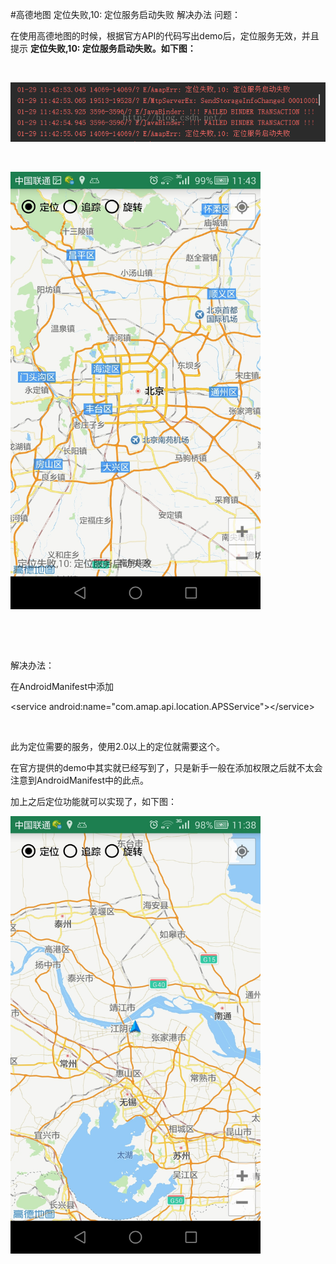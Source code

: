 #高德地图 定位失败,10: 定位服务启动失败 解决办法
问题：

在使用高德地图的时候，根据官方API的代码写出demo后，定位服务无效，并且提示 **定位失败,10: 定位服务启动失败。如下图：**

 

**<img alt="" class="has" src="https://raw.githubusercontent.com/Double2hao/xujiajia_blog/main/img/16210039627200.png">**

 

<img alt="" class="has" height="700" src="https://raw.githubusercontent.com/Double2hao/xujiajia_blog/main/img/16210039627531.png" width="400">

 

 

解决办法：

在AndroidManifest中添加

&lt;service android:name="com.amap.api.location.APSService"&gt;&lt;/service&gt;

 

此为定位需要的服务，使用2.0以上的定位就需要这个。

在官方提供的demo中其实就已经写到了，只是新手一般在添加权限之后就不太会注意到AndroidManifest中的此点。

加上之后定位功能就可以实现了，如下图：

<img alt="" class="has" height="700" src="https://raw.githubusercontent.com/Double2hao/xujiajia_blog/main/img/16210039630922.png" width="400">

 

 

 